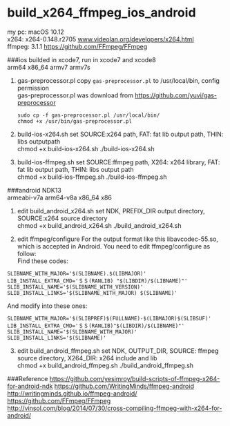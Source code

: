 # build_x264_ffmpeg_ios_android
my pc: macOS 10.12  
x264: x264-0.148.r2705 www.videolan.org/developers/x264.html  
ffmpeg: 3.1.1 https://github.com/FFmpeg/FFmpeg  

###ios
builded in xcode7, run in xcode7 and xcode8  
arm64 x86_64 armv7 armv7s 

1. gas-preprocessor.pl
copy `gas-preprocessor.pl` to /usr/local/bin, config permission    
gas-preprocessor.pl was download from https://github.com/yuvi/gas-preprocessor  

    ```shell
    sudo cp -f gas-preprocessor.pl /usr/local/bin/
    chmod +x /usr/bin/gas-preprocessor.pl
    ```
2. build-ios-x264.sh
set SOURCE:x264 path, FAT: fat lib output path, THIN: libs outputpath  
chmod +x build-ios-x264.sh
./build-ios-x264.sh

3. build-ios-ffmpeg.sh
set SOURCE:ffmpeg path, X264: x264 library, FAT: fat lib output path, THIN: libs output path  
chmod +x build-ios-ffmpeg.sh
./build-ios-ffmpeg.sh

###android
NDK13  
armeabi-v7a arm64-v8a x86_64 x86  

1. edit build_android_x264.sh
set NDK, PREFIX_DIR output directory, SOURCE:x264 source directory  
chmod +x build_android_x264.sh
./build_android_x264.sh

2. edit ffmpeg/configure
For the output format like this libavcodec-55.so, which is accepted in Android. You need to edit ffmpeg/configure as follow:    
Find these codes:   

  ```
  SLIBNAME_WITH_MAJOR='$(SLIBNAME).$(LIBMAJOR)'
  LIB_INSTALL_EXTRA_CMD='＄＄(RANLIB) "$(LIBDIR)/$(LIBNAME)"'
  SLIB_INSTALL_NAME='$(SLIBNAME_WITH_VERSION)'
  SLIB_INSTALL_LINKS='$(SLIBNAME_WITH_MAJOR) $(SLIBNAME)'
  ```
  
 And modify into these ones:  
 
  ```
  SLIBNAME_WITH_MAJOR='$(SLIBPREF)$(FULLNAME)-$(LIBMAJOR)$(SLIBSUF)'
  LIB_INSTALL_EXTRA_CMD='＄＄(RANLIB)"$(LIBDIR)/$(LIBNAME)"'
  SLIB_INSTALL_NAME='$(SLIBNAME_WITH_MAJOR)'
  SLIB_INSTALL_LINKS='$(SLIBNAME)'
  ```



3. edit build_android_ffmpeg.sh
set NDK, OUTPUT_DIR, SOURCE: ffmpeg source directory, X264_DIR: x264 include and lib  
chmod +x build_android_ffmpeg.sh
./build_android_ffmpeg.sh

###Reference
https://github.com/yesimroy/build-scripts-of-ffmpeg-x264-for-android-ndk
https://github.com/WritingMinds/ffmpeg-android
http://writingminds.github.io/ffmpeg-android/
https://github.com/FFmpeg/FFmpeg
http://vinsol.com/blog/2014/07/30/cross-compiling-ffmpeg-with-x264-for-android/

